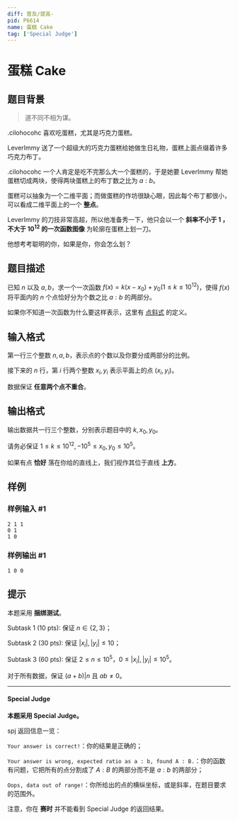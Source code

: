 ```yaml
---
diff: 普及/提高-
pid: P6614
name: 蛋糕 Cake
tag: ['Special Judge']
---
```

# 蛋糕 Cake
## 题目背景

>   道不同不相为谋。

$\text{.cilohocohc}$ 喜欢吃蛋糕，尤其是巧克力蛋糕。

$\text{LeverImmy}$ 送了一个超级大的巧克力蛋糕给她做生日礼物，蛋糕上面点缀着许多巧克力布丁。

$\text{.cilohocohc}$ 一个人肯定是吃不完那么大一个蛋糕的，于是她要 $\text{LeverImmy}$ 帮她蛋糕切成两块，使得两块蛋糕上的布丁数之比为 $a : b$。

蛋糕可以抽象为一个二维平面；而做蛋糕的作坊很缺心眼，因此每个布丁都很小，可以看成二维平面上的一个 **整点**。

$\text{LeverImmy}$ 的刀技非常高超，所以他准备秀一下，他只会以一个 **斜率不小于 $1$ ，不大于 $10^{12}$ 的一次函数图像** 为轮廓在蛋糕上划一刀。

他想考考聪明的你，如果是你，你会怎么划？

## 题目描述

已知 $n$ 以及 $a, b$，求一个一次函数 $f(x) = k(x - x_0) + y_0 (1 \le k \le 10^{12})$，使得 $f(x)$ 将平面内的 $n$ 个点恰好分为个数之比 $a : b$ 的两部分。

如果你不知道一次函数为什么要这样表示，这里有 [点斜式](https://baike.baidu.com/item/%E7%82%B9%E6%96%9C%E5%BC%8F/921468?fr=aladdin) 的定义。

## 输入格式

第一行三个整数 $n, a, b$，表示点的个数以及你要分成两部分的比例。

接下来的 $n$ 行，第 $i$ 行两个整数 $x_i, y_i$ 表示平面上的点 $(x_i, y_i)$。

数据保证 **任意两个点不重合**。

## 输出格式

输出数据共一行三个整数，分别表示题目中的 $k, x_0, y_0$。

请务必保证 $1 \le k \le 10^{12}, -10^5 \le x_0, y_0 \le 10^{5}$。

如果有点 **恰好** 落在你给的直线上，我们视作其位于直线 **上方**。

## 样例

### 样例输入 #1
```
2 1 1
0 1
1 0
```
### 样例输出 #1
```
1 0 0
```
## 提示

本题采用 **捆绑测试**。

$\text{Subtask 1 (10 pts)}:$ 保证 $n \in \{2, 3\}$；

$\text{Subtask 2 (30 pts)}:$ 保证 $\left|x_i\right|, \left|y_i\right| \le 10$；

$\text{Subtask 3 (60 pts)}:$ 保证 $2 \le n \le 10^5$，$0 \le \left|x_i\right|, \left|y_i\right| \le 10^5$。

对于所有数据，保证 $(a + b) | n$ 且 $ab \neq 0$。

---

#### Special Judge

**本题采用 $\text{Special Judge}$。**

spj 返回信息一览：

`Your answer is correct!`：你的结果是正确的；

`Your answer is wrong, expected ratio as a : b, found A : B.`：你的函数有问题，它把所有的点分割成了 $A : B$ 的两部分而不是 $a : b$ 的两部分；

`Oops, data out of range!`：你所给出的点的横纵坐标，或是斜率，在题目要求的范围外。

注意，你在 **赛时** 并不能看到 Special Judge 的返回结果。

